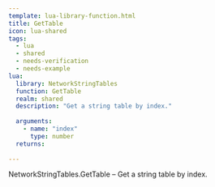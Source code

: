 ```yaml
---
template: lua-library-function.html
title: GetTable
icon: lua-shared
tags:
  - lua
  - shared
  - needs-verification
  - needs-example
lua:
  library: NetworkStringTables
  function: GetTable
  realm: shared
  description: "Get a string table by index."
  
  arguments:
    - name: "index"
      type: number
  returns:
    
---
```


<div class="lua__search__keywords">
NetworkStringTables.GetTable &#x2013; Get a string table by index.
</div>
